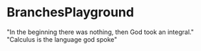 # BranchesPlayground
"In the beginning there was nothing, then God took an integral." <br />
"Calculus is the language god spoke"
